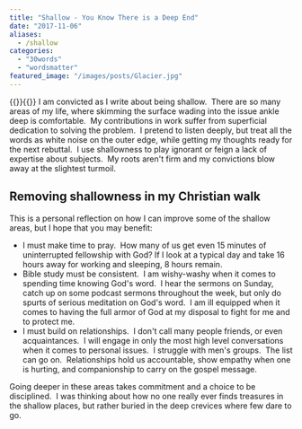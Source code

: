 ```yaml
---
title: "Shallow - You Know There is a Deep End"
date: "2017-11-06"
aliases:
  - /shallow
categories: 
  - "30words"
  - "wordsmatter"
featured_image: "/images/posts/Glacier.jpg"
---
```

{{<featuredimage>}}{{</featuredimage>}}
I am convicted as I write about being shallow.  There are so many areas of my life, where skimming the surface wading into the issue ankle deep is comfortable.  My contributions in work suffer from superficial dedication to solving the problem.  I pretend to listen deeply, but treat all the words as white noise on the outer edge, while getting my thoughts ready for the next rebuttal.  I use shallowness to play ignorant or feign a lack of expertise about subjects.  My roots aren't firm and my convictions blow away at the slightest turmoil.

## Removing shallowness in my Christian walk

This is a personal reflection on how I can improve some of the shallow areas, but I hope that you may benefit:

- I must make time to pray.  How many of us get even 15 minutes of uninterrupted fellowship with God? If I look at a typical day and take 16 hours away for working and sleeping, 8 hours remain.
- Bible study must be consistent.  I am wishy-washy when it comes to spending time knowing God's word.  I hear the sermons on Sunday, catch up on some podcast sermons throughout the week, but only do spurts of serious meditation on God's word.  I am ill equipped when it comes to having the full armor of God at my disposal to fight for me and to protect me.
- I must build on relationships.  I don't call many people friends, or even acquaintances.  I will engage in only the most high level conversations when it comes to personal issues.  I struggle with men's groups.  The list can go on.  Relationships hold us accountable, show empathy when one is hurting, and companionship to carry on the gospel message.

Going deeper in these areas takes commitment and a choice to be disciplined.  I was thinking about how no one really ever finds treasures in the shallow places, but rather buried in the deep crevices where few dare to go.
